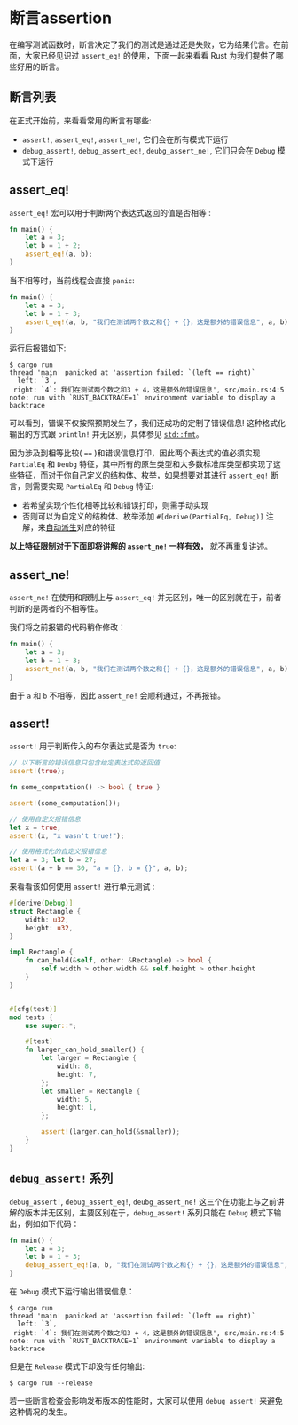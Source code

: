 # 断言assertion
在编写测试函数时，断言决定了我们的测试是通过还是失败，它为结果代言。在前面，大家已经见识过 `assert_eq!` 的使用，下面一起来看看 Rust 为我们提供了哪些好用的断言。

## 断言列表
在正式开始前，来看看常用的断言有哪些:
- `assert!`, `assert_eq!`, `assert_ne!`, 它们会在所有模式下运行
- `debug_assert!`, `debug_assert_eq!`, `deubg_assert_ne!`, 它们只会在 `Debug` 模式下运行


## assert_eq!
`assert_eq!` 宏可以用于判断两个表达式返回的值是否相等 :
```rust
fn main() {
    let a = 3;
    let b = 1 + 2;
    assert_eq!(a, b);
}
```

当不相等时，当前线程会直接 `panic`:
```rust
fn main() {
    let a = 3;
    let b = 1 + 3;
    assert_eq!(a, b, "我们在测试两个数之和{} + {}，这是额外的错误信息", a, b);
}
```

运行后报错如下:
```shell
$ cargo run
thread 'main' panicked at 'assertion failed: `(left == right)`
  left: `3`,
 right: `4`: 我们在测试两个数之和3 + 4，这是额外的错误信息', src/main.rs:4:5
note: run with `RUST_BACKTRACE=1` environment variable to display a backtrace
```

可以看到，错误不仅按照预期发生了，我们还成功的定制了错误信息! 这种格式化输出的方式跟 `println!` 并无区别，具体参见 [`std::fmt`](https://doc.rust-lang.org/std/fmt/index.html)。

因为涉及到相等比较( `==` )和错误信息打印，因此两个表达式的值必须实现 `PartialEq` 和 `Deubg` 特征，其中所有的原生类型和大多数标准库类型都实现了这些特征，而对于你自己定义的结构体、枚举，如果想要对其进行 `assert_eq!` 断言，则需要实现 `PartialEq` 和 `Debug` 特征:

- 若希望实现个性化相等比较和错误打印，则需手动实现
- 否则可以为自定义的结构体、枚举添加 `#[derive(PartialEq, Debug)]` 注解，来[自动派生](../appendix/derive.md)对应的特征

**以上特征限制对于下面即将讲解的 `assert_ne!` 一样有效，** 就不再重复讲述。

## assert_ne!
`assert_ne!` 在使用和限制上与 `assert_eq!` 并无区别，唯一的区别就在于，前者判断的是两者的不相等性。

我们将之前报错的代码稍作修改：
```rust
fn main() {
    let a = 3;
    let b = 1 + 3;
    assert_ne!(a, b, "我们在测试两个数之和{} + {}，这是额外的错误信息", a, b);
}
```

由于 `a` 和 `b` 不相等，因此 `assert_ne!` 会顺利通过，不再报错。

## assert!
`assert!` 用于判断传入的布尔表达式是否为 `true`:
```rust
// 以下断言的错误信息只包含给定表达式的返回值
assert!(true);

fn some_computation() -> bool { true }

assert!(some_computation());

// 使用自定义报错信息
let x = true;
assert!(x, "x wasn't true!");

// 使用格式化的自定义报错信息
let a = 3; let b = 27;
assert!(a + b == 30, "a = {}, b = {}", a, b);
```

来看看该如何使用 `assert!` 进行单元测试 :
```rust
#[derive(Debug)]
struct Rectangle {
    width: u32,
    height: u32,
}

impl Rectangle {
    fn can_hold(&self, other: &Rectangle) -> bool {
        self.width > other.width && self.height > other.height
    }
}


#[cfg(test)]
mod tests {
    use super::*;

    #[test]
    fn larger_can_hold_smaller() {
        let larger = Rectangle {
            width: 8,
            height: 7,
        };
        let smaller = Rectangle {
            width: 5,
            height: 1,
        };

        assert!(larger.can_hold(&smaller));
    }
}
```

## `debug_assert!` 系列
`debug_assert!`, `debug_assert_eq!`, `deubg_assert_ne!` 这三个在功能上与之前讲解的版本并无区别，主要区别在于，`debug_assert!` 系列只能在 `Debug` 模式下输出，例如如下代码：
```rust
fn main() {
    let a = 3;
    let b = 1 + 3;
    debug_assert_eq!(a, b, "我们在测试两个数之和{} + {}，这是额外的错误信息", a, b);
}
```

在 `Debug` 模式下运行输出错误信息：
```shell
$ cargo run
thread 'main' panicked at 'assertion failed: `(left == right)`
  left: `3`,
 right: `4`: 我们在测试两个数之和3 + 4，这是额外的错误信息', src/main.rs:4:5
note: run with `RUST_BACKTRACE=1` environment variable to display a backtrace
```

但是在 `Release` 模式下却没有任何输出:
```shell
$ cargo run --release
```

若一些断言检查会影响发布版本的性能时，大家可以使用 `debug_assert!` 来避免这种情况的发生。

